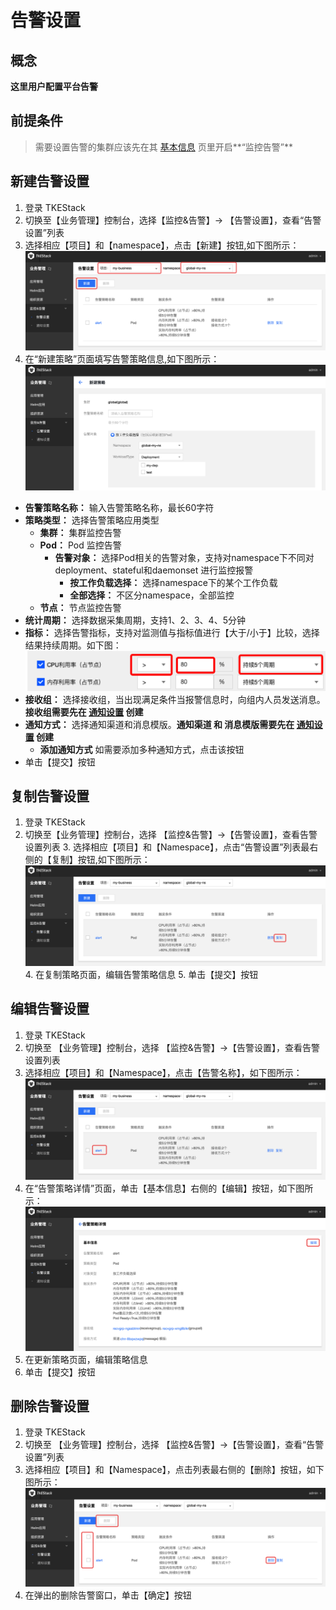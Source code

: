 # 告警设置
## 概念
**这里用户配置平台告警**

## 前提条件

>需要设置告警的集群应该先在其 [基本信息](../../platform/cluster.md#基本信息) 页里开启**“监控告警”**

## 新建告警设置
  1. 登录 TKEStack
  2. 切换至【业务管理】控制台，选择【监控&告警】-> 【告警设置】，查看“告警设置”列表
  3. 选择相应【项目】和【namespace】，点击【新建】按钮,如下图所示：
      ![新建告警](../../../../../images/新建告警.png)
4. 在“新建策略”页面填写告警策略信息,如下图所示：
   ![新建告警策略](../../../../../images/新建告警策略-1.png)

+ **告警策略名称：** 输入告警策略名称，最长60字符
+ **策略类型：** 选择告警策略应用类型
  + **集群：** 集群监控告警
  + **Pod：** Pod 监控告警
    + **告警对象：** 选择Pod相关的告警对象，支持对namespace下不同对deployment、stateful和daemonset 进行监控报警
      + **按工作负载选择：** 选择namespace下的某个工作负载
      + **全部选择：** 不区分namespace，全部监控
  + **节点：** 节点监控告警
+ **统计周期：** 选择数据采集周期，支持1、2、3、4、5分钟
+ **指标：** 选择告警指标，支持对监测值与指标值进行【大于/小于】比较，选择结果持续周期。如下图：
  ![指标设置](../../../../../images/指标设置.png)
+ **接收组：** 选择接收组，当出现满足条件当报警信息时，向组内人员发送消息。**接收组需要先在 [通知设置](./notification.md) 创建**
+ **通知方式：** 选择通知渠道和消息模版。**通知渠道 和 消息模版需要先在 [通知设置](./notification.md) 创建**
  + **添加通知方式** 如需要添加多种通知方式，点击该按钮
+ 单击【提交】按钮

## 复制告警设置
  1. 登录 TKEStack
  2. 切换至【业务管理】控制台，选择 【监控&告警】->【告警设置】，查看告警设置列表
    3. 选择相应【项目】和【Namespace】，点击“告警设置”列表最右侧的【复制】按钮,如下图所示：
      ![告警复制按钮](../../../../../images/告警复制按钮-1.png)
    4. 在复制策略页面，编辑告警策略信息
    5. 单击【提交】按钮
## 编辑告警设置
  1. 登录 TKEStack
  2. 切换至 【业务管理】控制台，选择 【监控&告警】->【告警设置】，查看告警设置列表
  3. 选择相应【项目】和【Namespace】，点击【告警名称】，如下图所示：
      ![告警名称](../../../../../images/告警名称-1.png)
  4. 在“告警策略详情”页面，单击【基本信息】右侧的【编辑】按钮，如下图所示：
      ![告警编辑](../../../../../images/告警编辑-1.png)
  5. 在更新策略页面，编辑策略信息
  6. 单击【提交】按钮
## 删除告警设置
  1. 登录 TKEStack
  2. 切换至 【业务管理】控制台，选择 【监控&告警】->【告警设置】，查看“告警设置”列表
  3. 选择相应【项目】和【Namespace】，点击列表最右侧的【删除】按钮，如下图所示：
      ![告警删除](../../../../../images/告警删除-1.png)
  4. 在弹出的删除告警窗口，单击【确定】按钮